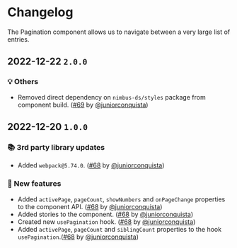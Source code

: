 # Changelog

The Pagination component allows us to navigate between a very large list of entries.

## 2022-12-22 `2.0.0`

### 💡 Others

- Removed direct dependency on `nimbus-ds/styles` package from component build. ([#69](https://github.com/TiendaNube/nimbus-design-system/pull/69) by [@juniorconquista](https://github.com/juniorconquista))

## 2022-12-20 `1.0.0`

### 📚 3rd party library updates

- Added `webpack@5.74.0`. ([#68](https://github.com/TiendaNube/nimbus-design-system/pull/68) by [@juniorconquista](https://github.com/juniorconquista))

### 🎉 New features

- Added `activePage`, `pageCount`, `showNumbers` and `onPageChange` properties to the component API. ([#68](https://github.com/TiendaNube/nimbus-design-system/pull/68) by [@juniorconquista](https://github.com/juniorconquista))
- Added stories to the component. ([#68](https://github.com/TiendaNube/nimbus-design-system/pull/68) by [@juniorconquista](https://github.com/juniorconquista))
- Created new `usePagination` hook. ([#68](https://github.com/TiendaNube/nimbus-design-system/pull/68) by [@juniorconquista](https://github.com/juniorconquista))
- Added `activePage`, `pageCount` and `siblingCount` properties to the hook `usePagination`.([#68](https://github.com/TiendaNube/nimbus-design-system/pull/68) by [@juniorconquista](https://github.com/juniorconquista))
